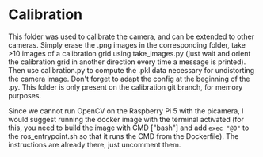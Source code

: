 # Calibration

This folder was used to calibrate the camera, and can be extended to other cameras. Simply erase the .png images in the corresponding folder, take >10 images of a calibration grid using take_images.py (just wait and orient the calibration grid in another direction every time a message is printed). Then use calibration.py to compute the .pkl data necessary for undistorting the camera image. Don't forget to adapt the config at the beginning of the .py.
This folder is only present on the calibration git branch, for memory purposes.

Since we cannot run OpenCV on the Raspberry Pi 5 with the picamera, I would suggest running the docker image with the terminal activated (for this, you need to build the image with CMD ["bash"] and add ``exec "@0"`` to the ros_entrypoint.sh so that it runs the CMD from the Dockerfile). The instructions are already there, just uncomment them.
